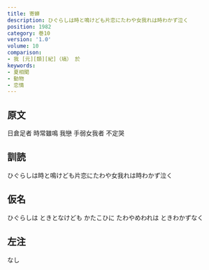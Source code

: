 ```yaml
---
title: 寄蝉
description: ひぐらしは時と鳴けども片恋にたわや女我れは時わかず泣く
position: 1982
category: 巻10
version: '1.0'
volume: 10
comparison:
- 我 [元][類][紀]（塙） 於
keywords:
- 夏相聞
- 動物
- 恋情
---
```


## 原文

日倉足者 時常雖鳴 我戀 手弱女我者 不定哭

## 訓読

ひぐらしは時と鳴けども片恋にたわや女我れは時わかず泣く

## 仮名

ひぐらしは ときとなけども かたこひに たわやめわれは ときわかずなく

## 左注

なし
